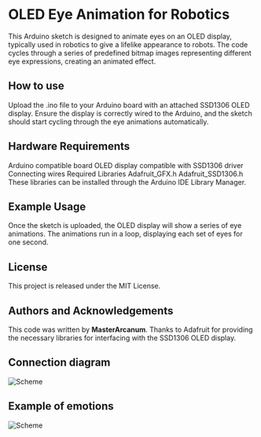 # OLED Eye Animation for Robotics
This Arduino sketch is designed to animate eyes on an OLED display, typically used in robotics to give a lifelike appearance to robots. The code cycles through a series of predefined bitmap images representing different eye expressions, creating an animated effect.

<h2>How to use</h2>
Upload the .ino file to your Arduino board with an attached SSD1306 OLED display. Ensure the display is correctly wired to the Arduino, and the sketch should start cycling through the eye animations automatically.

<h2>Hardware Requirements</h2>
Arduino compatible board
OLED display compatible with SSD1306 driver
Connecting wires
Required Libraries
Adafruit_GFX.h
Adafruit_SSD1306.h
These libraries can be installed through the Arduino IDE Library Manager.

<h2>Example Usage</h2>
Once the sketch is uploaded, the OLED display will show a series of eye animations. The animations run in a loop, displaying each set of eyes for one second.

<h2>License</h2>
This project is released under the MIT License.

<h2>Authors and Acknowledgements</h2>
This code was written by <strong>MasterArcanum</strong>. Thanks to Adafruit for providing the necessary libraries for interfacing with the SSD1306 OLED display.


<h2>Connection diagram</h2>


![Scheme](https://github.com/MasterArcanum/Kozmo_emotion/blob/main/scheme.png)



<h2>Example of emotions</h2>


![Scheme](https://github.com/MasterArcanum/Kozmo_emotion/blob/main/emotion.png)


